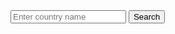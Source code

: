 <!DOCTYPE html>
<html lang="en">
<head>
  <meta charset="UTF-8">
  <meta name="viewport" content="width=device-width, initial-scale=1.0">
  <title>College Search</title>
  <link rel="stylesheet" href="style.css">
</head>
<body>
  <input placeholder="Enter country name">
  <button>Search</button>
  <ul id="list"></ul> <!-- changed from <p> to <ul> for list -->
  
  <script src="https://cdn.jsdelivr.net/npm/axios@1.6.7/dist/axios.min.js"></script>
  <script src="app.js"></script>
</body>
</html>
